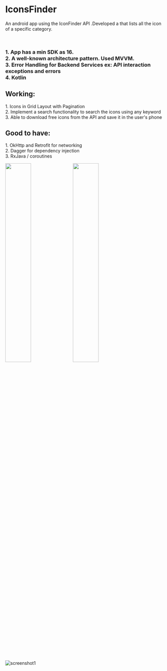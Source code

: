 # IconsFinder
An android app using the IconFinder API .Developed a that lists all the icon of a specific category.

<br/>
<h3>
1. App has a min SDK as 16.</br>
2. A well-known architecture pattern. Used MVVM.</br>
3. Error Handling for Backend Services ex: API interaction exceptions and errors</br>
4. Kotlin</br>
  </h3>

<h2>Working:</h2>
1. Icons in Grid Layout with Pagination</br>
2. Implement a search functionality to search the icons using any keyword</br>
3. Able to download free icons from the API and save it in the user's phone</br>

<h2>Good to have:</h2>
1. OkHttp and Retrofit for networking</br>
2. Dagger for dependency injection</br>
3. RxJava / coroutines</br>

<img src="https://user-images.githubusercontent.com/84775242/164321793-57dab8f6-b38b-4c29-bd91-8b38857a3987.jpeg" width=40%>&nbsp;&nbsp;&nbsp;<img src="screenshot2.jpeg" width=40%>
![screenshot1](https://user-images.githubusercontent.com/84775242/164321793-57dab8f6-b38b-4c29-bd91-8b38857a3987.jpeg)
